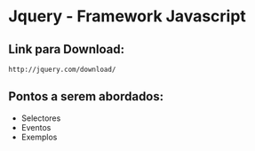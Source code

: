 
Jquery - Framework Javascript
=============================


Link para Download:
-------------------
	
	http://jquery.com/download/

Pontos a serem abordados:
------------------------

- Selectores
- Eventos
- Exemplos	